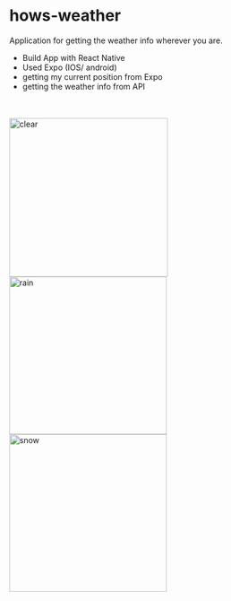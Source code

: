 # hows-weather
Application for getting the weather info wherever you are.

- Build App with React Native
- Used Expo (IOS/ android)
- getting my current position from Expo
- getting the weather info from API 

<br><br>
<img width="283" alt="clear" src="https://user-images.githubusercontent.com/34415068/43566379-29627c36-9669-11e8-9318-e42b956cf7db.png"> <img width="281" alt="rain" src="https://user-images.githubusercontent.com/34415068/43566381-298cb29e-9669-11e8-82ef-1acc0b84b6ee.png"> <img width="281" alt="snow" src="https://user-images.githubusercontent.com/34415068/43566382-29b5a7b2-9669-11e8-9042-441d0e10038d.png">



